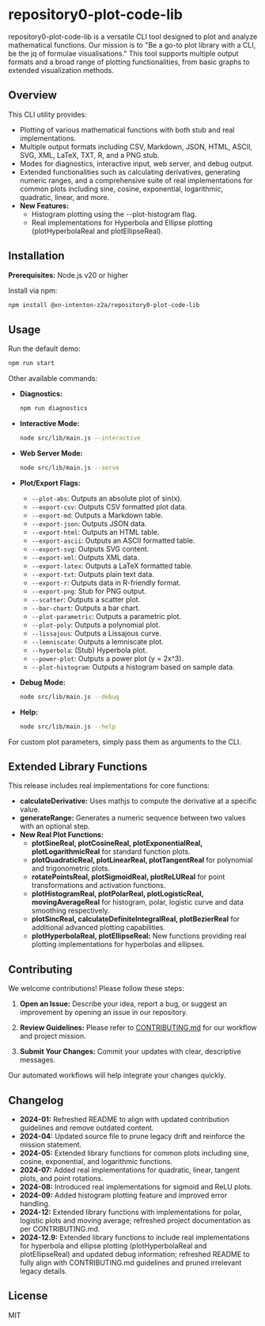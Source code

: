 # repository0-plot-code-lib

repository0-plot-code-lib is a versatile CLI tool designed to plot and analyze mathematical functions. Our mission is to "Be a go-to plot library with a CLI, be the jq of formulae visualisations." This tool supports multiple output formats and a broad range of plotting functionalities, from basic graphs to extended visualization methods.

## Overview

This CLI utility provides:

- Plotting of various mathematical functions with both stub and real implementations.
- Multiple output formats including CSV, Markdown, JSON, HTML, ASCII, SVG, XML, LaTeX, TXT, R, and a PNG stub.
- Modes for diagnostics, interactive input, web server, and debug output.
- Extended functionalities such as calculating derivatives, generating numeric ranges, and a comprehensive suite of real implementations for common plots including sine, cosine, exponential, logarithmic, quadratic, linear, and more.
- **New Features:**
  - Histogram plotting using the --plot-histogram flag.
  - Real implementations for Hyperbola and Ellipse plotting (plotHyperbolaReal and plotEllipseReal).

## Installation

**Prerequisites:** Node.js v20 or higher

Install via npm:

```bash
npm install @xn-intenton-z2a/repository0-plot-code-lib
```

## Usage

Run the default demo:

```bash
npm run start
```

Other available commands:

- **Diagnostics:**
  ```bash
  npm run diagnostics
  ```

- **Interactive Mode:**
  ```bash
  node src/lib/main.js --interactive
  ```

- **Web Server Mode:**
  ```bash
  node src/lib/main.js --serve
  ```

- **Plot/Export Flags:**
  - `--plot-abs`: Outputs an absolute plot of sin(x).
  - `--export-csv`: Outputs CSV formatted plot data.
  - `--export-md`: Outputs a Markdown table.
  - `--export-json`: Outputs JSON data.
  - `--export-html`: Outputs an HTML table.
  - `--export-ascii`: Outputs an ASCII formatted table.
  - `--export-svg`: Outputs SVG content.
  - `--export-xml`: Outputs XML data.
  - `--export-latex`: Outputs a LaTeX formatted table.
  - `--export-txt`: Outputs plain text data.
  - `--export-r`: Outputs data in R-friendly format.
  - `--export-png`: Stub for PNG output.
  - `--scatter`: Outputs a scatter plot.
  - `--bar-chart`: Outputs a bar chart.
  - `--plot-parametric`: Outputs a parametric plot.
  - `--plot-poly`: Outputs a polynomial plot.
  - `--lissajous`: Outputs a Lissajous curve.
  - `--lemniscate`: Outputs a lemniscate plot.
  - `--hyperbola`: (Stub) Hyperbola plot.
  - `--power-plot`: Outputs a power plot (y = 2x^3).
  - `--plot-histogram`: Outputs a histogram based on sample data.

- **Debug Mode:**
  ```bash
  node src/lib/main.js --debug
  ```

- **Help:**
  ```bash
  node src/lib/main.js --help
  ```

For custom plot parameters, simply pass them as arguments to the CLI.

## Extended Library Functions

This release includes real implementations for core functions:

- **calculateDerivative:** Uses mathjs to compute the derivative at a specific value.
- **generateRange:** Generates a numeric sequence between two values with an optional step.
- **New Real Plot Functions:**
  - **plotSineReal, plotCosineReal, plotExponentialReal, plotLogarithmicReal** for standard function plots.
  - **plotQuadraticReal, plotLinearReal, plotTangentReal** for polynomial and trigonometric plots.
  - **rotatePointsReal, plotSigmoidReal, plotReLUReal** for point transformations and activation functions.
  - **plotHistogramReal, plotPolarReal, plotLogisticReal, movingAverageReal** for histogram, polar, logistic curve and data smoothing respectively.
  - **plotSincReal, calculateDefiniteIntegralReal, plotBezierReal** for additional advanced plotting capabilities.
  - **plotHyperbolaReal, plotEllipseReal:** New functions providing real plotting implementations for hyperbolas and ellipses.

## Contributing

We welcome contributions! Please follow these steps:

1. **Open an Issue:**
   Describe your idea, report a bug, or suggest an improvement by opening an issue in our repository.

2. **Review Guidelines:**
   Please refer to [CONTRIBUTING.md](./CONTRIBUTING.md) for our workflow and project mission.

3. **Submit Your Changes:**
   Commit your updates with clear, descriptive messages.

Our automated workflows will help integrate your changes quickly.

## Changelog

- **2024-01:** Refreshed README to align with updated contribution guidelines and remove outdated content.
- **2024-04:** Updated source file to prune legacy drift and reinforce the mission statement.
- **2024-05:** Extended library functions for common plots including sine, cosine, exponential, and logarithmic functions.
- **2024-07:** Added real implementations for quadratic, linear, tangent plots, and point rotations.
- **2024-08:** Introduced real implementations for sigmoid and ReLU plots.
- **2024-09:** Added histogram plotting feature and improved error handling.
- **2024-12:** Extended library functions with implementations for polar, logistic plots and moving average; refreshed project documentation as per CONTRIBUTING.md.
- **2024-12.9:** Extended library functions to include real implementations for hyperbola and ellipse plotting (plotHyperbolaReal and plotEllipseReal) and updated debug information; refreshed README to fully align with CONTRIBUTING.md guidelines and pruned irrelevant legacy details.

## License

MIT
